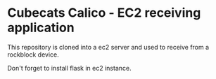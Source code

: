 # Cubecats Calico - EC2 receiving application

This repository is cloned into a ec2 server and used to receive from a rockblock device.

Don't forget to install flask in ec2 instance.